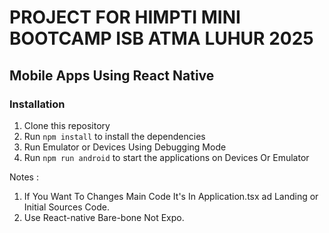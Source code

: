 # PROJECT FOR HIMPTI MINI BOOTCAMP ISB ATMA LUHUR 2025
## Mobile Apps Using React Native
### Installation
1. Clone this repository
2. Run `npm install` to install the dependencies
3. Run Emulator or Devices Using Debugging Mode
4. Run `npm run android` to start the applications on Devices Or Emulator


Notes : 
1. If You Want To Changes Main Code It's In Application.tsx ad Landing or Initial Sources Code.
2. Use React-native Bare-bone Not Expo.
